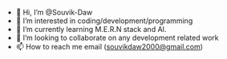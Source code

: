 - 👋 Hi, I’m @Souvik-Daw
- 👀 I’m interested in coding/development/programming
- 🌱 I’m currently learning M.E.R.N stack and AI.
- 💞️ I’m looking to collaborate on any development related work
- 📫 How to reach me email (souvikdaw2000@gmail.com)
